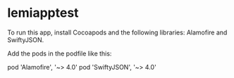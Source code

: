 # lemiapptest

To run this app, install Cocoapods and the following libraries: Alamofire and SwiftyJSON.

Add the pods in the podfile like this:

pod 'Alamofire', '~> 4.0'
pod 'SwiftyJSON', '~> 4.0'

